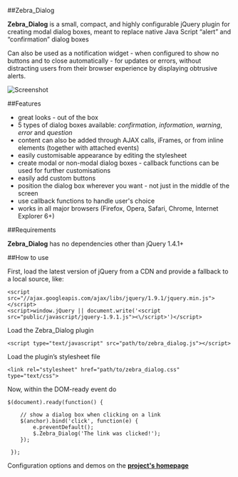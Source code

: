 ##Zebra_Dialog

**Zebra_Dialog** is a small, compact, and highly configurable jQuery plugin for creating modal dialog boxes, meant to replace native Java Script “alert” and “confirmation” dialog boxes

Can also be used as a notification widget - when configured to show no buttons and to close automatically - for updates or errors, without distracting users from their browser experience by displaying obtrusive alerts.

![Screenshot](https://raw.github.com/stefangabos/Zebra_Dialog/master/examples/screenshot.png)

##Features

 - great looks - out of the box
 - 5 types of dialog boxes available: *confirmation*, *information*, *warning*, *error* and *question*
 - content can also be added through AJAX calls, iFrames, or from inline elements (together with attached events)
 - easily customisable appearance by editing the stylesheet
 - create modal or non-modal dialog boxes - callback functions can be used for further customisations
 - easily add custom buttons
 - position the dialog box wherever you want - not just in the middle of the screen
 - use callback functions to handle user's choice
 - works in all major browsers (Firefox, Opera, Safari, Chrome, Internet Explorer 6+)

##Requirements

**Zebra_Dialog** has no dependencies other than jQuery 1.4.1+

##How to use

First, load the latest version of jQuery from a CDN and provide a fallback to a local source, like:

    <script src="//ajax.googleapis.com/ajax/libs/jquery/1.9.1/jquery.min.js"></script>
    <script>window.jQuery || document.write('<script src="public/javascript/jquery-1.9.1.js"><\/script>')</script>

Load the Zebra_Dialog plugin

    <script type="text/javascript" src="path/to/zebra_dialog.js"></script>

Load the plugin’s stylesheet file

    <link rel="stylesheet" href="path/to/zebra_dialog.css" type="text/css">

Now, within the DOM-ready event do

    $(document).ready(function() {

        // show a dialog box when clicking on a link
        $(anchor).bind('click', function(e) {
            e.preventDefault();
            $.Zebra_Dialog('The link was clicked!');
        });

     });

Configuration options and demos on the **[project's homepage](http://stefangabos.ro/jquery/zebra_dialog/)**
